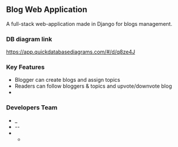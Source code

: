 ## Blog Web Application

A full-stack web-application made in Django for blogs management.

### DB diagram link
https://app.quickdatabasediagrams.com/#/d/q8ze4J

### Key Features
* Blogger can create blogs and assign topics
* Readers can follow bloggers & topics and upvote/downvote blog
* 


### Developers Team
* _
* --
* -
